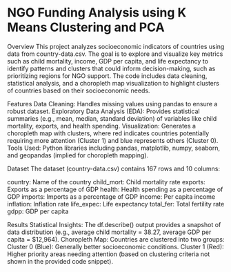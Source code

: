 # NGO Funding Analysis using K Means Clustering and PCA 
Overview
This project analyzes socioeconomic indicators of countries using data from country-data.csv. The goal is to explore and visualize key metrics such as child mortality, income, GDP per capita, and life expectancy to identify patterns and clusters that could inform decision-making, such as prioritizing regions for NGO support. The code includes data cleaning, statistical analysis, and a choropleth map visualization to highlight clusters of countries based on their socioeconomic needs.

Features
Data Cleaning: Handles missing values using pandas to ensure a robust dataset.
Exploratory Data Analysis (EDA): Provides statistical summaries (e.g., mean, median, standard deviation) of variables like child mortality, exports, and health spending.
Visualization: Generates a choropleth map with clusters, where red indicates countries potentially requiring more attention (Cluster 1) and blue represents others (Cluster 0).
Tools Used: Python libraries including pandas, matplotlib, numpy, seaborn, and geopandas (implied for choropleth mapping).

Dataset
The dataset (country-data.csv) contains 167 rows and 10 columns:

country: Name of the country
child_mort: Child mortality rate
exports: Exports as a percentage of GDP
health: Health spending as a percentage of GDP
imports: Imports as a percentage of GDP
income: Per capita income
inflation: Inflation rate
life_expec: Life expectancy
total_fer: Total fertility rate
gdpp: GDP per capita

Results
Statistical Insights: The df.describe() output provides a snapshot of data distribution (e.g., average child mortality = 38.27, average GDP per capita = $12,964).
Choropleth Map: Countries are clustered into two groups:
Cluster 0 (Blue): Generally better socioeconomic conditions.
Cluster 1 (Red): Higher priority areas needing attention (based on clustering criteria not shown in the provided code snippet).
